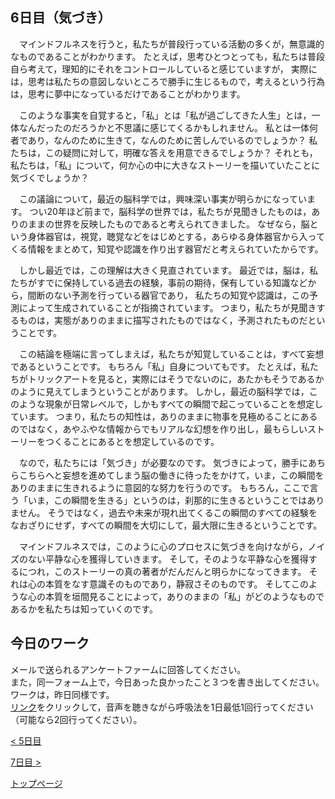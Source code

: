 ## 6日目（気づき）

　マインドフルネスを行うと，私たちが普段行っている活動の多くが，無意識的なものであることがわかります。
たとえば，思考ひとつとっても，私たちは普段自ら考えて，理知的にそれをコントロールしていると感じていますが，
実際には，思考は私たちの意図しないところで勝手に生じるもので，考えるという行為は，思考に夢中になっているだけであることがわかります。


　このような事実を自覚すると，「私」とは「私が過ごしてきた人生」とは，一体なんだったのだろうかと不思議に感じてくるかもしれません。
私とは一体何者であり，なんのために生きて，なんのために苦しんでいるのでしょうか？
私たちは，この疑問に対して，明確な答えを用意できるでしょうか？
それとも，私たちは，「私」について，何か心の中に大きなストーリーを描いていたことに気づくでしょうか？

　この議論について，最近の脳科学では，興味深い事実が明らかになっています。
つい20年ほど前まで，脳科学の世界では，私たちが見聞きしたものは，ありのままの世界を反映したものであると考えられてきました。
なぜなら，脳という身体器官は，視覚，聴覚などをはじめとする，あらゆる身体器官から入ってくる情報をまとめて，知覚や認識を作り出す器官だと考えられていたからです。

　しかし最近では，この理解は大きく見直されています。
最近では，脳は，私たちがすでに保持している過去の経験，事前の期待，保有している知識などから，間断のない予測を行っている器官であり，
私たちの知覚や認識は，この予測によって生成されていることが指摘されています。
つまり，私たちが見聞きするものは，実態がありのままに描写されたものではなく，予測されたものだということです。


　この結論を極端に言ってしまえば，私たちが知覚していることは，すべて妄想であるということです。
もちろん「私」自身についてもです。
たとえば，私たちがトリックアートを見ると，実際にはそうでないのに，あたかもそうであるかのように見えてしまうということがあります。
しかし，最近の脳科学では，このような現象が日常レベルで，しかもすべての瞬間で起こっていることを想定しています。
つまり，私たちの知性は，ありのままに物事を見極めることにあるのではなく，あやふやな情報からでもリアルな幻想を作り出し，最もらしいストーリーをつくることにあるとを想定しているのです。


　なので，私たちには「気づき」が必要なのです。
気づきによって，勝手にあちらこちらへと妄想を進めてしまう脳の働きに待ったをかけて，いま，この瞬間をありのままに生きれるように意図的な努力を行うのです。
もちろん，ここで言う「いま，この瞬間を生きる」というのは，刹那的に生きるということではありません。
そうではなく，過去や未来が現れ出てくるこの瞬間のすべての経験をなおざりにせず，すべての瞬間を大切にして，最大限に生きるということです。


　マインドフルネスでは，このように心のプロセスに気づきを向けながら，ノイズのない平静な心を獲得していきます。
そして，そのような平静な心を獲得するにつれ，このストーリーの真の著者がだんだんと明らかになってきます。
それは心の本質をなす意識そのものであり，静寂さそのものです。
そしてこのような心の本質を垣間見ることによって，ありのままの「私」がどのようなものであるかを私たちは知っていくのです。


## 今日のワーク

メールで送られるアンケートファームに回答してください。  
また，同一フォーム上で，今日あった良かったこと３つを書き出してください。  
ワークは，昨日同様です。  
[リンク](https://drive.google.com/file/d/1wQJl_EH-YImBwdVQ3qjQ3Oqo5lCpJKTA/view?usp=sharing)をクリックして，音声を聴きながら呼吸法を1日最低1回行ってください（可能なら2回行ってください）。  

[< 5日目](https://hogishima.github.io/mfcbt/program/day5)

[7日目 >](https://hogishima.github.io/mfcbt/program/day7)

[トップページ](https://hogishima.github.io/mfcbt/)
